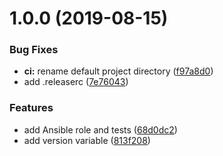 # 1.0.0 (2019-08-15)


### Bug Fixes

* **ci:** rename default project directory ([f97a8d0](https://github.com/mongodb-ansible-roles/ansible-role-awscli/commit/f97a8d0))
* add .releaserc ([7e76043](https://github.com/mongodb-ansible-roles/ansible-role-awscli/commit/7e76043))


### Features

* add Ansible role and tests ([68d0dc2](https://github.com/mongodb-ansible-roles/ansible-role-awscli/commit/68d0dc2))
* add version variable ([813f208](https://github.com/mongodb-ansible-roles/ansible-role-awscli/commit/813f208))
